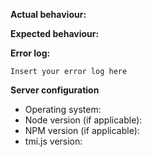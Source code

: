 <!--
Thanks for reporting issues back to tmi.js!
This is the issue tracker of tmi.js, please use the "Twitch API" Discord "#tmi"
channel for support questions. Check the README "Community" section for links.
-->

**Actual behaviour:**


**Expected behaviour:**


**Error log:**

```
Insert your error log here
```

**Server configuration**
- Operating system:
- Node version (if applicable):
- NPM version (if applicable):
- tmi.js version:
